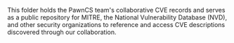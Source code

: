 This folder holds the PawnCS team's collaborative CVE records and serves as a public repository for MITRE, the National Vulnerability Database (NVD), and other security organizations to reference and access CVE descriptions discovered through our collaboration.

